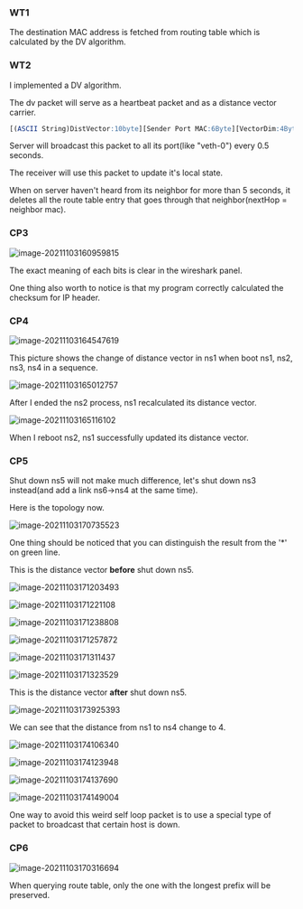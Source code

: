 ### WT1

The destination MAC address is fetched from routing table which is calculated by the DV algorithm. 

### WT2

I implemented a DV algorithm. 

The dv packet will serve as a heartbeat packet and as a distance vector carrier. 

```sql
[(ASCII String)DistVector:10byte][Sender Port MAC:6Byte][VectorDim:4ByteBigEndianInt]{[IP:4ByteBigEndianInt|HopCount:4ByteBigEndianInt]*VectorDim}
```

Server will broadcast this packet to all its port(like "veth-0") every 0.5 seconds.

The receiver will use this packet to update it's local state. 

When on server haven't heard from its neighbor for more than 5 seconds, it deletes all the route table entry that goes through that neighbor(nextHop = neighbor mac).

### CP3

![image-20211103160959815](C:\Users\haozh\AppData\Roaming\Typora\typora-user-images\image-20211103160959815.png)

The exact meaning of each bits is clear in the wireshark panel.

One thing also worth to notice is that my program correctly calculated the checksum for IP header.

### CP4

![image-20211103164547619](C:\Users\haozh\AppData\Roaming\Typora\typora-user-images\image-20211103164547619.png)

This picture shows the change of distance vector in ns1 when boot ns1, ns2, ns3, ns4 in a sequence.

![image-20211103165012757](C:\Users\haozh\AppData\Roaming\Typora\typora-user-images\image-20211103165012757.png)

After I ended the ns2 process, ns1 recalculated its distance vector.

![image-20211103165116102](C:\Users\haozh\AppData\Roaming\Typora\typora-user-images\image-20211103165116102.png)

When I reboot ns2, ns1 successfully updated its distance vector.

### CP5

Shut down ns5 will not make much difference, let's shut down ns3 instead(and add a link ns6->ns4 at the same time).

Here is the topology now. 

![image-20211103170735523](C:\Users\haozh\AppData\Roaming\Typora\typora-user-images\image-20211103170735523.png)



One thing should be noticed that you can distinguish the result from the '*' on green line. 



This is the distance vector **before** shut down ns5.

![image-20211103171203493](C:\Users\haozh\AppData\Roaming\Typora\typora-user-images\image-20211103171203493.png)

![image-20211103171221108](C:\Users\haozh\AppData\Roaming\Typora\typora-user-images\image-20211103171221108.png)

![image-20211103171238808](C:\Users\haozh\AppData\Roaming\Typora\typora-user-images\image-20211103171238808.png)

![image-20211103171257872](C:\Users\haozh\AppData\Roaming\Typora\typora-user-images\image-20211103171257872.png)

![image-20211103171311437](C:\Users\haozh\AppData\Roaming\Typora\typora-user-images\image-20211103171311437.png)

![image-20211103171323529](C:\Users\haozh\AppData\Roaming\Typora\typora-user-images\image-20211103171323529.png)

This is the distance vector **after** shut down ns5.

![image-20211103173925393](C:\Users\haozh\AppData\Roaming\Typora\typora-user-images\image-20211103173925393.png)

We can see that the distance from ns1 to ns4 change to 4.

![image-20211103174106340](C:\Users\haozh\AppData\Roaming\Typora\typora-user-images\image-20211103174106340.png)

![image-20211103174123948](C:\Users\haozh\AppData\Roaming\Typora\typora-user-images\image-20211103174123948.png)

![image-20211103174137690](C:\Users\haozh\AppData\Roaming\Typora\typora-user-images\image-20211103174137690.png)

![image-20211103174149004](C:\Users\haozh\AppData\Roaming\Typora\typora-user-images\image-20211103174149004.png)

One way to avoid this weird self loop packet is to use a special type of packet to broadcast that certain host is down.

### CP6

![image-20211103170316694](C:\Users\haozh\AppData\Roaming\Typora\typora-user-images\image-20211103170316694.png)

When querying route table, only the one with the longest prefix will be preserved. 

